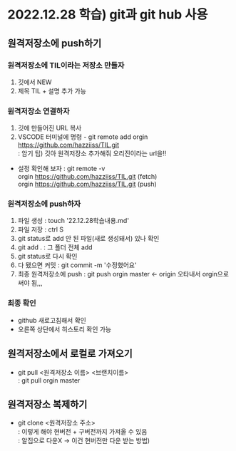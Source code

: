 
# 2022.12.28 학습) git과 git hub 사용

## 원격저장소에 push하기
### 원격저장소에 TIL이라는 저장소 만들자
  1. 깃에서 NEW
  2. 제목 TIL + 설명 추가 가능

### 원격저장소 연결하자
  1. 깃에 만들어진 URL 복사
  2. VSCODE 터미널에 명령
    - git remote add orgin https://github.com/hazziiss/TIL.git     
   : 암기 팁) 깃아 원격저장소 추가해줘 오리진이라는 url을!!

  - 설정 확인해 보자 :  git remote -v      
                      orgin   https://github.com/hazziiss/TIL.git (fetch)     
                      orgin   https://github.com/hazziiss/TIL.git (push)     

### 원격저장소에 push하자
  1. 파일 생성 : touch '22.12.28학습내용.md'
  2. 파일 저장 : ctrl S
  3. git status로 add 안 된 파일(새로 생성돼서) 있나 확인
  4. git add . : 그 폴더 전체 add
  5. git status로 다시 확인
  6. 다 됐으면 커밋 : git commit -m '수정했어요'
  7. 최종 원격저장소에 push : git push orgin master <- origin 오타내서 orgin으로 써야 됨,,,

 ### 최종 확인
  - github 새로고침해서 확인
  - 오른쪽 상단에서 히스토리 확인 가능
   
      
## 원격저장소에서 로컬로 가져오기
- git pull <원격저장소 이름> <브랜치이름>   
: git pull orgin master

## 원격저장소 복제하기
- git clone <원격저장소 주소>     
: 이렇게 해야 현버전 + 구버전까지 가져올 수 있음        
: 알집으로 다운X -> 이건 현버전만 다운 받는 방법)